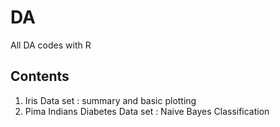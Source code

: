 # DA
All DA codes with R 

## Contents
1. Iris Data set : summary and basic plotting
2. Pima Indians Diabetes Data set : Naive Bayes Classification